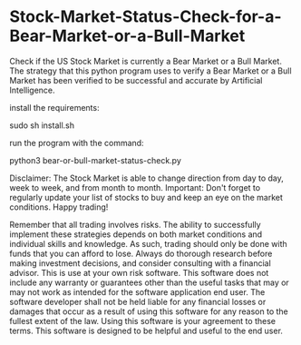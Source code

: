 # Stock-Market-Status-Check-for-a-Bear-Market-or-a-Bull-Market
Check if the US Stock Market is currently a Bear Market or a Bull Market. The strategy that this python program uses to verify a Bear Market or a Bull Market has been verified to be successful and accurate by Artificial Intelligence. 

install the requirements: 

sudo sh install.sh 

run the program with the command: 

python3 bear-or-bull-market-status-check.py

Disclaimer: 
    The Stock Market is able to change direction from day to day, week to week, and from month to month. 
    Important: Don't forget to regularly update your list of stocks to buy and keep an eye on the market conditions. Happy trading!

Remember that all trading involves risks. The ability to successfully implement these strategies depends on both market conditions and individual skills and knowledge. As such, trading should only be done with funds that you can afford to lose. Always do thorough research before making investment decisions, and consider consulting with a financial advisor. This is use at your own risk software. This software does not include any warranty or guarantees other than the useful tasks that may or may not work as intended for the software application end user. The software developer shall not be held liable for any financial losses or damages that occur as a result of using this software for any reason to the fullest extent of the law. Using this software is your agreement to these terms. This software is designed to be helpful and useful to the end user.
